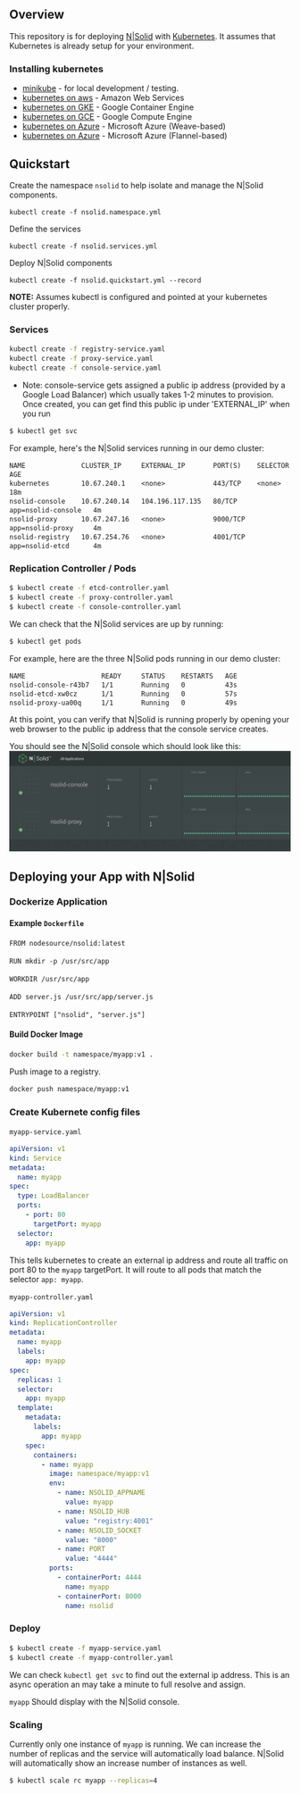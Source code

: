 ## Overview

This repository is for deploying [N|Solid](https://nodesource.com/products/nsolid) with [Kubernetes](http://kubernetes.io/). It assumes that Kubernetes is already setup for your environment.


### Installing kubernetes



* [minikube](https://github.com/kubernetes/minikube) - for local development / testing.
* [kubernetes on aws](http://kubernetes.io/docs/getting-started-guides/aws/) - Amazon Web Services
* [kubernetes on GKE](https://cloud.google.com/container-engine/docs/quickstart) - Google Container Engine
* [kubernetes on GCE](http://kubernetes.io/docs/getting-started-guides/gce/) - Google Compute Engine
* [kubernetes on Azure](http://kubernetes.io/docs/getting-started-guides/coreos/azure/) - Microsoft Azure (Weave-based)
* [kubernetes on Azure](http://kubernetes.io/docs/getting-started-guides/azure/) - Microsoft Azure (Flannel-based)

## Quickstart

Create the namespace `nsolid` to help isolate and manage the N|Solid components.

```
kubectl create -f nsolid.namespace.yml
```

Define the services

```
kubectl create -f nsolid.services.yml
```

Deploy N|Solid components

```
kubectl create -f nsolid.quickstart.yml --record
```

**NOTE:** Assumes kubectl is configured and pointed at your kubernetes cluster properly.


### Services

```bash
kubectl create -f registry-service.yaml
kubectl create -f proxy-service.yaml
kubectl create -f console-service.yaml
```

* Note: console-service gets assigned a public ip address (provided by a Google Load Balancer) which usually takes 1-2 minutes to provision.  Once created, you can get find this public ip under 'EXTERNAL_IP' when you run
```bash
$ kubectl get svc
```

For example, here's the N|Solid services running in our demo cluster:
```
NAME              CLUSTER_IP     EXTERNAL_IP       PORT(S)    SELECTOR             AGE
kubernetes        10.67.240.1    <none>            443/TCP    <none>               18m
nsolid-console    10.67.240.14   104.196.117.135   80/TCP     app=nsolid-console   4m
nsolid-proxy      10.67.247.16   <none>            9000/TCP   app=nsolid-proxy     4m
nsolid-registry   10.67.254.76   <none>            4001/TCP   app=nsolid-etcd      4m
```


### Replication Controller / Pods

```bash
$ kubectl create -f etcd-controller.yaml
$ kubectl create -f proxy-controller.yaml
$ kubectl create -f console-controller.yaml
```

We can check that the N|Solid services are up by running:
```bash
$ kubectl get pods
```

For example, here are the three N|Solid pods running in our demo cluster:

```
NAME                   READY     STATUS    RESTARTS   AGE
nsolid-console-r43b7   1/1       Running   0          43s
nsolid-etcd-xw0cz      1/1       Running   0          57s
nsolid-proxy-ua00q     1/1       Running   0          49s
```

At this point, you can verify that N|Solid is running properly by opening
your web browser to the public ip address that the console service creates.

You should see the N|Solid console which should look like this:
![](docs/images/nsolid-console.png)

## Deploying your App with N|Solid

### Dockerize Application

#### Example `Dockerfile`

```
FROM nodesource/nsolid:latest

RUN mkdir -p /usr/src/app

WORKDIR /usr/src/app

ADD server.js /usr/src/app/server.js

ENTRYPOINT ["nsolid", "server.js"]
```

#### Build Docker Image

```bash
docker build -t namespace/myapp:v1 .
```

Push image to a registry.

```bash
docker push namespace/myapp:v1
```

### Create Kubernete config files

`myapp-service.yaml`

```yaml
apiVersion: v1
kind: Service
metadata:
  name: myapp
spec:
  type: LoadBalancer
  ports:
    - port: 80
      targetPort: myapp
  selector:
    app: myapp
```

This tells kubernetes to create an external ip address and route all traffic on port 80 to the `myapp` targetPort. It will route to all pods that match the selector `app: myapp`.


`myapp-controller.yaml`

```yaml
apiVersion: v1
kind: ReplicationController
metadata:
  name: myapp
  labels:
    app: myapp
spec:
  replicas: 1
  selector:
    app: myapp
  template:
    metadata:
      labels:
        app: myapp
    spec:
      containers:
        - name: myapp
          image: namespace/myapp:v1
          env:
            - name: NSOLID_APPNAME
              value: myapp
            - name: NSOLID_HUB
              value: "registry:4001"
            - name: NSOLID_SOCKET
              value: "8000"
            - name: PORT
              value: "4444"
          ports:
            - containerPort: 4444
              name: myapp
            - containerPort: 8000
              name: nsolid
```

### Deploy

```bash
$ kubectl create -f myapp-service.yaml
$ kubectl create -f myapp-controller.yaml
```

We can check `kubectl get svc` to find out the external ip address. This is an async operation an may take a minute to full resolve and assign.

`myapp` Should display with the N|Solid console.


### Scaling

Currently only one instance of `myapp` is running. We can increase the number of replicas and the service will automatically load balance. N|Solid will automatically show an increase number of instances as well.

```bash
$ kubectl scale rc myapp --replicas=4
```
